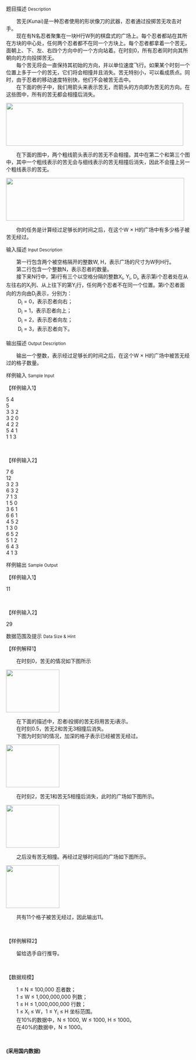 <div class="panel panel-default">
<div class="area-title">
<span>
题目描述
<small>Description</small>
</span></div>
<div class="panel-body">

<p><span>　　苦无(Kunai)是一种忍者使用的形状像刀的武器，忍者通过投掷苦无攻击对手。</span><br><span>　　现在有N名忍者聚集在一块H行W列的棋盘式的广场上。每个忍者都站在其所在方块的中心处，任何两个忍者都不在同一个方块上。每个忍者都拿着一个苦无，面朝上、下、左、右四个方向中的一个方向站着。在时刻0，所有忍者同时向其所朝向的方向投掷苦无。</span><br><span>　　每个苦无将会一直保持其初始的方向，并以单位速度飞行。如果某个时刻一个位置上多于一个的苦无，它们将会相撞并且消失。苦无特别小，可以看成质点。同时，由于忍者的移动速度特别快，他们不会被苦无击中。</span><br><span>　　在下面的例子中，我们用箭头来表示苦无，而箭头的方向即为苦无的方向。在这些图中，所有的苦无都会相撞后消失。</span></p>
<p><span><img height="117" src="/source/codevs/codevs-1765/img/aHR0cDovL3d3dy50c2luc2VuLmNvbS9SZXF1aXJlRmlsZS5kbz9maWQ9dGEyUTloOUI=.do" style="" width="486"></span></p>
<p><span><span>　　在下面的图中，两个粗线箭头表示的苦无不会相撞。其中在第二个和第三个图中，其中一个粗线表示的苦无会与细线表示的苦无相撞后消失，因此不会撞上另一个粗线表示的苦无。</span></span></p>
<p><span><span><img height="117" src="/source/codevs/codevs-1765/img/aHR0cDovL3d3dy50c2luc2VuLmNvbS9SZXF1aXJlRmlsZS5kbz9maWQ9cWY4YnlCYWI=.do" style="" width="488"></span></span></p>
<p><span><span><span>　　你的任务是计算经过足够长的时间之后，在这个W × H的广场中有多少格子被苦无经过。</span></span></span></p>

</div>
</div>

<div class="panel panel-default">
<div class="area-title">
<span>
输入描述
<small>Input Description</small>
</span></div>
<div class="panel-body">
<p><span>　　第一行包含两个被空格隔开的整数W, H，表示广场的尺寸为W列H行。</span><br><span>　　第二行包含一个整数N，表示忍者的数量。</span><br><span>　　接下来N行中，第i行有三个以空格分隔的整数X</span><sub>i</sub><span>, Y</span><sub>i</sub><span>, D</span><sub>i</sub><span>, 表示第i个忍者处在从左往右的X</span><sub>i</sub><span>列、从上往下的第Y</span><sub>i</sub><span>行，任何两个忍者不在同一个位置。第i个忍者面向的方向由D</span><sub>i</sub><span>表示，分别为：</span><br><span>　　 D</span><sub>i</sub><span> = 0，表示忍者向右；</span><br><span>　　 D</span><sub>i</sub><span> = 1，表示忍者向上；</span><br><span>　　 D</span><sub>i</sub><span> = 2，表示忍者向左；</span><br><span>　　 D</span><sub>i</sub><span> = 3，表示忍者向下。</span></p>

</div>
</div>
<div  class="panel panel-default">
<div class="area-title">
<span>
输出描述
<small>Output Description</small>
</span></div>
<div class="panel-body">

<p><span>　　输出一个整数，表示经过足够长的时间之后，在这个W &times; H的广场中被苦无经过的格子数量。</span></p>

</div>
</div>


<div class="panel panel-default">
<div class="area-title">
<span>
样例输入
<small>Sample Input</small>
</span></div>
<div class="panel-body">
<p><span>【样例输入1】</span></p>
<p><span>5 4</span><br><span>5</span><br><span>3 3 2</span><br><span>3 2 0</span><br><span>4 2 2</span><br><span>5 4 1</span><br><span>1 1 3</span></p>
<p><span><br></span></p>
<p><span>【样例输入2】</span></p>
<p><span><span>7 6</span><br><span>12</span><br><span>3 2 3</span><br><span>6 3 2</span><br><span>7 1 3</span><br><span>1 5 0</span><br><span>3 6 1</span><br><span>6 6 1</span><br><span>4 5 2</span><br><span>1 3 0</span><br><span>6 5 2</span><br><span>5 1 2</span><br><span>6 4 3</span><br><span>4 1 3</span></span></p>

</div>
</div>

<div class="panel panel-default">
<div class="area-title">
<span>
样例输出
<small>Sample Output</small>
</span></div>
<div class="panel-body">
<p><span>【样例输入1】</span></p>
<p><span>11</span></p>
<p><span><br></span></p>
<p><span>【样例输入2】</span></p>
<p><span><span>29</span></span></p>

</div>
</div>

<div class="panel panel-default">
<div class="area-title">
<span>
数据范围及提示
<small>Data Size & Hint</small>
</span></div>
<div class="panel-body">
<p>【样例解释1】</p>
<p><span>　　在时刻0，苦无的情况如下图所示</span></p>
<p><span><img height="117" src="/source/codevs/codevs-1765/img/aHR0cDovL3d3dy50c2luc2VuLmNvbS9SZXF1aXJlRmlsZS5kbz9maWQ9ZUFZVHJuZ2c=.do" style="" width="146"></span></p>
<p><span><span>　　在下面的描述中，忍者i投掷的苦无将用苦无i表示。</span><br><span>　　在时刻0.5，苦无2和苦无3相撞后消失。</span><br><span>　　下图为时刻1的情况，加深的格子表示已经被苦无经过。</span></span></p>
<p><span><span><img height="117" src="/source/codevs/codevs-1765/img/aHR0cDovL3d3dy50c2luc2VuLmNvbS9SZXF1aXJlRmlsZS5kbz9maWQ9OEY4dDhCZjc=.do" style="" width="146"></span></span></p>
<p><span><span><span>　　在时刻2，苦无1和苦无5相撞后消失，此时的广场如下图所示。</span></span></span></p>
<p><span><span><span><img height="117" src="/source/codevs/codevs-1765/img/aHR0cDovL3d3dy50c2luc2VuLmNvbS9SZXF1aXJlRmlsZS5kbz9maWQ9WU4yZ2R0RVQ=.do" style="" width="146"></span></span></span></p>
<p><span><span><span><span>　　之后没有苦无相撞。再经过足够时间后的广场如下图所示。</span></span></span></span></p>
<p><span><span><span><span><img height="117" src="/source/codevs/codevs-1765/img/aHR0cDovL3d3dy50c2luc2VuLmNvbS9SZXF1aXJlRmlsZS5kbz9maWQ9UkpiaG01blQ=.do" style="" width="146"></span></span></span></span></p>
<p><span><span><span><span><span>　　共有11个格子被苦无经过，因此输出11。</span></span></span></span></span></p>
<p><span><br></span></p>
<p>【样例解释2】</p>
<p>　　留给选手自行推导。</p>
<p> </p>
<p>【数据规模】</p>
<p><span>　　1 ≤ N ≤ 100,000 忍者数；</span><br><span>　　1 ≤ W ≤ 1,000,000,000 列数；</span><br><span>　　1 ≤ H ≤ 1,000,000,000 行数；</span><br><span>　　1 ≤ X</span><sub>i</sub><span> ≤ W，1 ≤ Y</span><sub>i</sub><span> ≤ H 坐标范围。</span><br><span>　　在10%的数据中，N ≤ 1000, W ≤ 1000, H ≤ 1000。</span><br><span>　　在40%的数据中，N ≤ 1000。</span></p>
<p><span><br></span></p>
<p><strong>(采用国内数据)</strong></p>
</div>
</div>